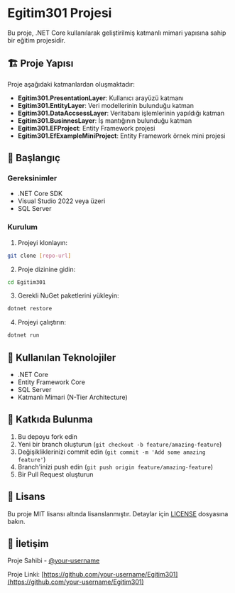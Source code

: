 # Egitim301 Projesi

Bu proje, .NET Core kullanılarak geliştirilmiş katmanlı mimari yapısına sahip bir eğitim projesidir.

## 🏗️ Proje Yapısı

Proje aşağıdaki katmanlardan oluşmaktadır:

- **Egitim301.PresentationLayer**: Kullanıcı arayüzü katmanı
- **Egitim301.EntityLayer**: Veri modellerinin bulunduğu katman
- **Egitim301.DataAccsessLayer**: Veritabanı işlemlerinin yapıldığı katman
- **Egitim301.BusinnesLayer**: İş mantığının bulunduğu katman
- **Egitim301.EFProject**: Entity Framework projesi
- **Egitim301.EfExampleMiniProject**: Entity Framework örnek mini projesi

## 🚀 Başlangıç

### Gereksinimler

- .NET Core SDK
- Visual Studio 2022 veya üzeri
- SQL Server

### Kurulum

1. Projeyi klonlayın:
```bash
git clone [repo-url]
```

2. Proje dizinine gidin:
```bash
cd Egitim301
```

3. Gerekli NuGet paketlerini yükleyin:
```bash
dotnet restore
```

4. Projeyi çalıştırın:
```bash
dotnet run
```

## 📝 Kullanılan Teknolojiler

- .NET Core
- Entity Framework Core
- SQL Server
- Katmanlı Mimari (N-Tier Architecture)

## 🤝 Katkıda Bulunma

1. Bu depoyu fork edin
2. Yeni bir branch oluşturun (`git checkout -b feature/amazing-feature`)
3. Değişikliklerinizi commit edin (`git commit -m 'Add some amazing feature'`)
4. Branch'inizi push edin (`git push origin feature/amazing-feature`)
5. Bir Pull Request oluşturun

## 📄 Lisans

Bu proje MIT lisansı altında lisanslanmıştır. Detaylar için [LICENSE](LICENSE) dosyasına bakın.

## 📧 İletişim

Proje Sahibi - [@your-username](https://github.com/your-username)

Proje Linki: [https://github.com/your-username/Egitim301](https://github.com/your-username/Egitim301)
